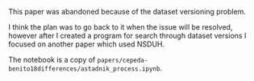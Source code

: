 This paper was abandoned because of the dataset versioning problem.

I think the plan was to go back to it when the issue will be resolved, however after I created a program for search through dataset versions I focused on another paper which used NSDUH.

The notebook is a copy of `papers/cepeda-benito18differences/astadnik_process.ipynb`.

